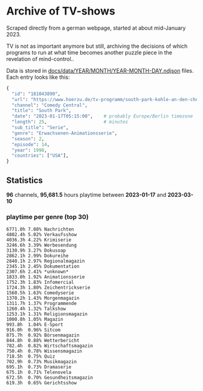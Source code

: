 # Archive of TV-shows

Scraped directly from a german webpage, started at about mid-January 2023.

TV is not as important anymore but still, archiving the decisions of which programs to run at what time
becomes another puzzle piece in the revelation of mind-control.. 

Data is stored in [docs/data/YEAR/MONTH/YEAR-MONTH-DAY.ndjson](docs/data/) files. 
Each entry looks like this:

```python
{
  "id": "181043890", 
  "url": "https://www.hoerzu.de/tv-programm/south-park-kohle-an-den-chefkoch/bid_181043890/", 
  "channel": "Comedy Central", 
  "title": "South Park", 
  "date": "2023-01-17T05:15:00",    # probably Europe/Berlin timezone 
  "length": 25,                     # minutes 
  "sub_title": "Serie", 
  "genre": "Erwachsenen-Animationsserie", 
  "season": 2, 
  "episode": 14, 
  "year": 1998, 
  "countries": ["USA"],
}
```

## Statistics

**96** channels, **95,681.5** hours playtime between **2023-01-17** and **2023-03-10**


### playtime per genre (top 30)

    6771.0h 7.08% Nachrichten
    4802.4h 5.02% Verkaufsshow
    4036.3h 4.22% Krimiserie
    3246.6h 3.39% Werbesendung
    3130.9h 3.27% Dokusoap
    2862.1h 2.99% Dokureihe
    2840.1h 2.97% Regionalmagazin
    2345.1h 2.45% Dokumentation
    2307.6h 2.41% *unknown*
    1833.0h 1.92% Animationsserie
    1752.3h 1.83% Infomercial
    1724.3h 1.80% Zeichentrickserie
    1560.5h 1.63% Comedyserie
    1370.2h 1.43% Morgenmagazin
    1311.7h 1.37% Programmende
    1260.4h 1.32% Talkshow
    1253.1h 1.31% Religionsmagazin
    1000.8h 1.05% Magazin
    993.8h  1.04% E-Sport
    916.0h  0.96% Sitcom
    875.7h  0.92% Börsenmagazin
    844.8h  0.88% Wetterbericht
    782.4h  0.82% Wirtschaftsmagazin
    750.4h  0.78% Wissensmagazin
    718.5h  0.75% Quiz
    702.9h  0.73% Musikmagazin
    695.1h  0.73% Dramaserie
    675.1h  0.71% Telenovela
    672.5h  0.70% Gesundheitsmagazin
    619.3h  0.65% Gerichtsshow
